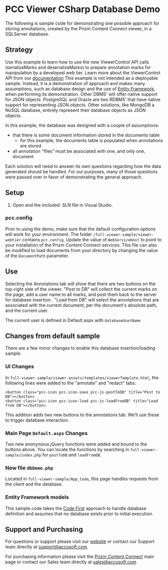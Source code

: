 # PCC Viewer CSharp Database Demo

The following is sample code for demonstrating one possible approach for storing annotations, created by the Prizm Content Connect viewer, in a SQLServer database. 

## Strategy

Use this example to learn how to use the new ViewerControl API calls (serializeMarks and deserializeMarks) to prepare annotation marks for manipulation by a developed web tier. Learn more about the ViewerControl API from our [documentation](https://www.accusoft.com/products/prizm-content-connect-pcc/documentation/) This example is not intended as a deployable sample. Instead, it is a demonstration of approach and makes many assumptions, such as database design and the use of [Entity Framework](https://msdn.microsoft.com/en-us/data/ee712907.aspx), when performing its demonstration. Other DBMS’ will offer native support for JSON objects. PostgreSQL and Oracle are two RDBMS’ that have native support for representing JSON objects. Other solutions, like MongoDB a NoSQL database, entirely represent their database objects as JSON objects.

In this example, the database was designed with a couple of assumptions:
   - that there is some document information stored in the documents table
      - for this example, the documents table is populated when annotations are stored
   - all annotation “files” must be associated with one, and only one, document

Each solution will need to answer its own questions regarding how the data generated should be handled. For our purposes, many of those questions were passed over in favor of demonstrating the general approach.

## Setup


1. Open and the included .SLN file in Visual Studio.

### pcc.config

Prior to using the demo, make sure that the default configuration options will work for your environment. The folder `/full-viewer-sample/viewer-webtier` contains `pcc.config`.  Update the value of `WebServiceHost` to point to your installation of the Prizm Content Connect services. This file can also be modified to load documents from your directory by changing the value of the `DocumentPath` parameter. 

## Use

Selecting the Annotations tab will show that there are two buttons on the top-right side of the viewer. "Post to DB" will collect the current marks on the page, add a user name to all marks, and post them back to the server for database insertion . "Load from DB" will select the annotations that are associated with the current document, per the document's absolute path, and the current user.

The current user is defined in Default.aspx with `databaseUserName`

## Changes from default sample

There are a few minor changes to enable this database insertion/loading sample.

### UI Changes

In `full-viewer-sample/viewer-assets/templates/viewerTemplate.html`, the following lines were added to the "annotate" and "redact" tabs:

    <button class="pcc-icon pcc-icon-save pcc-js-postToDB" title="Post to DB"></button>
    <button class="pcc-icon pcc-icon-load pcc-js-loadFromDB" title="Load from DB"></button>

This addition adds two new buttons to the annotations tab. We’ll use these to trigger database interaction.

### Main Page `Default.aspx` Changes

Two new anonymous jQuery functions were added and bound to the buttons above. You can locate the functions by searching in `full-viewer-sample/index.php` for `postToDB` and `loadFromDB`.

### New file `dbDemo.php`

Located in `full-viewer-sample/App_Code`, this page handles requests from the client and the database.

### Entity Framework models

This sample code takes the [Code First](https://msdn.microsoft.com/en-us/data/ee712907.aspx#codefirst) approach to handle database definition and assumes that no database exists prior to initial execution.

## Support and Purchasing

For questions or support please visit our [website](https://www.accusoft.com/support/) or contact our Support team directly at support@accusoft.com.

For purchasing information please visit the [Prizm Content Connect](https://www.accusoft.com/products/prizm-content-connect-pcc/overview/) main page or contact our Sales team directly at sales@accusoft.com



